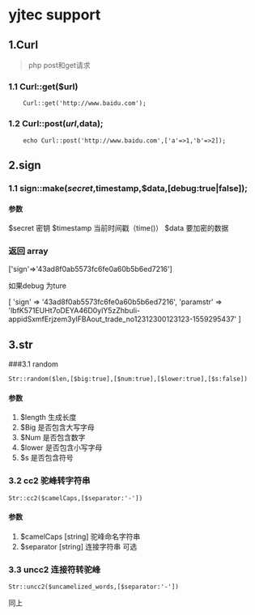 # yjtec support
## 1.Curl

> php post和get请求

### 1.1 Curl::get($url)

```
    Curl::get('http://www.baidu.com');
```

### 1.2 Curl::post($url,$data);

```
    echo Curl::post('http://www.baidu.com',['a'=>1,'b'=>2]);
```

## 2.sign

### 1.1 sign::make($secret,$timestamp,$data,[debug:true|false]);
#### 参数
 $secret 密钥
 $timestamp 当前时间戳（time()）
 $data 要加密的数据
### 返回 array

['sign'=>'43ad8f0ab5573fc6fe0a60b5b6ed7216']

如果debug 为ture 

[
    'sign' => '43ad8f0ab5573fc6fe0a60b5b6ed7216',
    'paramstr' => 'lbfK571EUHt7oDEYA46D0ylY5zZhbuIi-appidSxmfErjzem3ylFBAout_trade_no12312300123123-1559295437'
]

## 3.str
###3.1 random 
```
Str::random($len,[$big:true],[$num:true],[$lower:true],[$s:false])
```
#### 参数
1. $length 生成长度
2. $Big 是否包含大写字母
3. $Num 是否包含数字
4. $lower 是否包含小写字母
5. $s 是否包含符号

### 3.2 cc2 驼峰转字符串
```
Str::cc2($camelCaps,[$separator:'-'])
```
#### 参数
1. $camelCaps [string] 驼峰命名字符串
2. $separator [string] 连接字符串 可选

### 3.3 uncc2 连接符转驼峰

```
Str::uncc2($uncamelized_words,[$separator:'-'])
```

同上


